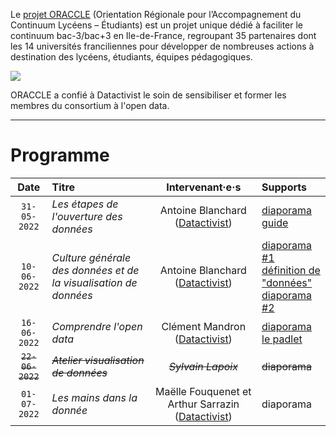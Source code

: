 Le [projet ORACCLE](https://oraccle.fr) (Orientation Régionale pour l’Accompagnement du Continuum Lycéens – Étudiants)
est un projet unique dédié à faciliter le continuum bac-3/bac+3 en Ile-de-France, regroupant 35 partenaires dont les 14 universités franciliennes pour développer de nombreuses actions à destination des lycéens, étudiants, équipes pédagogiques.

![](./img/oraccle_logo.png)

ORACCLE a confié à Datactivist le soin de sensibiliser et former les membres du consortium à l'open data.

***

# Programme

| Date | Titre | Intervenant·e·s | Supports
| :---: | :--- | :---: | :---|
| `31-05-2022` | *Les étapes de l'ouverture des données* | Antoine Blanchard ([Datactivist](http://datactivist.coop/)) | [diaporama](http://datactivist.coop/oraccle/open_data_pipeline) <br/> [guide](https://docs.google.com/presentation/d/1BR0tYG2uYfA3tSkbxtPXSiY2h_iMsHynzoQDbRJ7OLo/edit?usp=sharing) |
| `10-06-2022` | *Culture générale des données et de la visualisation de données* | Antoine Blanchard ([Datactivist](http://datactivist.coop/)) | [diaporama #1](http://datactivist.coop/oraccle/culture_g/donnees.html) <br /> [définition de "données"](http://datactivist.coop/oraccle/culture_g/Definitions_donnees.pdf)<br /> [diaporama #2](http://datactivist.coop/oraccle/culture_g/dataviz.html) |
| `16-06-2022` | *Comprendre l'open data* | Clément Mandron ([Datactivist](http://datactivist.coop/)) | [diaporama](https://datactivist.coop/oraccle/comprendre_open_data/comprendreod.html) <br />[le padlet](https://padlet.com/datactivist/s1rr2f8nket84f6j) |
| ~~`22-06-2022`~~ | ~~*Atelier visualisation de données*~~ | ~~*Sylvain Lapoix*~~ | ~~diaporama~~ |
| `01-07-2022` | *Les mains dans la donnée* | Maëlle Fouquenet et Arthur Sarrazin ([Datactivist](http://datactivist.coop/)) | diaporama |
